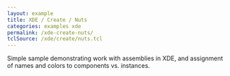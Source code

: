 ```yaml
---
layout: example
title: XDE / Create / Nuts
categories: examples xde
permalink: /xde-create-nuts/
tclSource: /xde/create/nuts.tcl
---
```


Simple sample demonstrating work with assemblies in XDE, and assignment of names and colors to components vs. instances.
